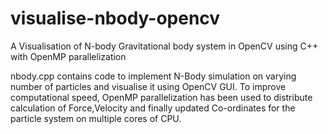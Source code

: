 # visualise-nbody-opencv
A Visualisation of N-body Gravitational body system in OpenCV using C++ with OpenMP parallelization

nbody.cpp contains code to implement N-Body simulation on varying number of particles and visualise it using OpenCV GUI. To improve computational speed, OpenMP parallelization has been used to distribute calculation of Force,Velocity and finally updated Co-ordinates for the particle system on multiple cores of CPU.
